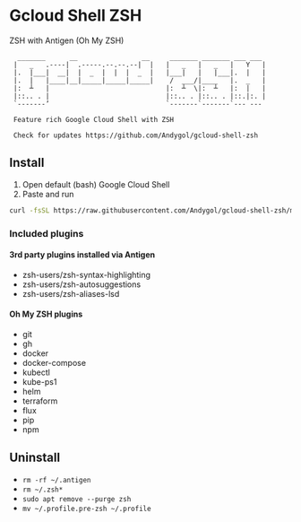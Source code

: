 # Gcloud Shell ZSH

ZSH with Antigen (Oh My ZSH)

```
  _______      __                __     _______ _______ ___ ___ 
 |   _   .----|  .-----.--.--.--|  |   |   _   |   _   |   Y   |
 |.  |___|  __|  |  _  |  |  |  _  |   |___|   |   |___|.  |   |
 |.  |   |____|__|_____|_____|_____|    /  ___/|____   |.  _   |
 |:  ┴   |                             |:  ┴  \|:  ┴   |:  |   |
 |::.. . |                             |::.. . |::.. . |::.|:. |
 `-------’                             `-------`-------`--- ---
                                                                
 Feature rich Google Cloud Shell with ZSH                       
                                                                
 Check for updates https://github.com/Andygol/gcloud-shell-zsh  
```

## Install

1. Open default (bash) Google Cloud Shell
2. Paste and run

```sh
curl -fsSL https://raw.githubusercontent.com/Andygol/gcloud-shell-zsh/main/install.sh | sh
```

### Included plugins

#### 3rd party plugins installed via Antigen
- zsh-users/zsh-syntax-highlighting
- zsh-users/zsh-autosuggestions
- zsh-users/zsh-aliases-lsd

#### Oh My ZSH plugins
- git
- gh
- docker
- docker-compose
- kubectl
- kube-ps1
- helm
- terraform
- flux
- pip
- npm

## Uninstall

- `rm -rf ~/.antigen`
- `rm ~/.zsh*`
- `sudo apt remove --purge zsh`
- `mv ~/.profile.pre-zsh ~/.profile`
